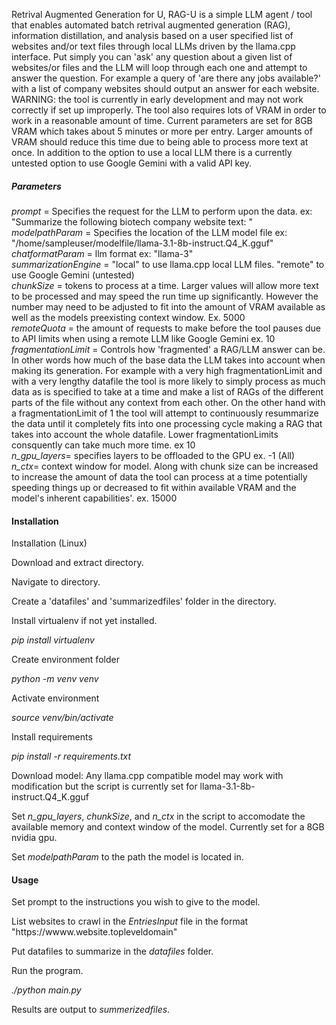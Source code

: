 Retrival Augmented Generation for U, RAG-U is a simple LLM agent / tool that enables automated batch retrival augmented generation (RAG), information distillation, and analysis based on a user specified list of websites and/or text files through local LLMs driven by the llama.cpp interface. Put simply you can 'ask' any question about a given list of websites/or files and the LLM will loop through each one and attempt to answer the question. For example a query of 'are there any jobs available?' with a list of company websites should output an answer for each website.  WARNING: the tool is currently in early development and may not work correctly if set up improperly. The tool also requires lots of VRAM in order to work in a reasonable amount of time. Current parameters are set for 8GB VRAM which takes about 5 minutes or more per entry. Larger amounts of VRAM should reduce this time due to being able to process more text at once. In addition to the option to use a local LLM there is a currently untested option to use Google Gemini with a valid API key. 


#####  Parameters

*prompt* = Specifies the request for the LLM to perform upon the data. ex: "Summarize the following biotech company website text: "<br>
*modelpathParam* = Specifies the location of the LLM model file ex: "/home/sampleuser/modelfile/llama-3.1-8b-instruct.Q4_K.gguf"<br>
*chatformatParam* = llm format ex: "llama-3"<br>
*summarizationEngine* = "local" to use llama.cpp local LLM files. "remote" to use Google Gemini (untested)<br>
*chunkSize* = tokens to process at a time. Larger values will allow more text to be processed and may speed the run time up significantly. However the number may need to be adjusted to fit into the amount of VRAM available as well as the models preexisting context window. Ex. 5000<br>
*remoteQuota* = the amount of requests to make before the tool pauses due to API limits when using a remote LLM like Google Gemini ex. 10<br>
*fragmentationLimit* = Controls how 'fragmented' a RAG/LLM answer can be. In other words how much of the base data the LLM takes into account when making its generation. For example with a very high fragmentationLimit and with a very lengthy datafile the tool is more likely to simply process as much data as is specified to take at a time and make a list of RAGs of the different parts of the file without any context from each other. On the other hand with a fragmentationLimit of 1 the tool will attempt to continuously resummarize the data until it completely fits into one processing cycle making a RAG that takes into account the whole datafile. Lower fragmentationLimits consquently can take much more time. ex 10<br>
*n_gpu_layers*= specifies layers to be offloaded to the GPU ex. -1 (All)<br>
*n_ctx*= context window for model. Along with chunk size can be increased to increase the amount of data the tool can process at a time potentially speeding things up or decreased to fit within available VRAM and the model's inherent capabilities'. ex. 15000<br>


#### Installation

Installation (Linux) <br>

Download and extract directory. <br>

Navigate to directory. <br>

Create a 'datafiles' and 'summarizedfiles' folder in the directory. <br>

Install virtualenv if not yet installed. <br>

*pip install virtualenv* <br>

Create environment folder <br>

*python -m venv venv* <br>



Activate environment <br>


*source venv/bin/activate* <br>


Install requirements <br>

*pip install -r requirements.txt* <br>


Download model: Any llama.cpp compatible model may work with modification but the script is currently set for llama-3.1-8b-instruct.Q4_K.gguf <br>


Set *n_gpu_layers*, *chunkSize*, and *n_ctx* in the script to accomodate the available memory and context window of the model. Currently set for a 8GB nvidia gpu. <br>

Set *modelpathParam* to the path the model is located in. <br>

#### Usage

Set prompt to the instructions you wish to give to the model. <br>

List websites to crawl in the *EntriesInput* file in the format "ht<span>tps://wwww.website.topleveldomain" <br>

Put datafiles to summarize in the *datafiles* folder. <br>

Run the program. <br>

*./python main.py* <br>

Results are output to *summerizedfiles*. <br>
